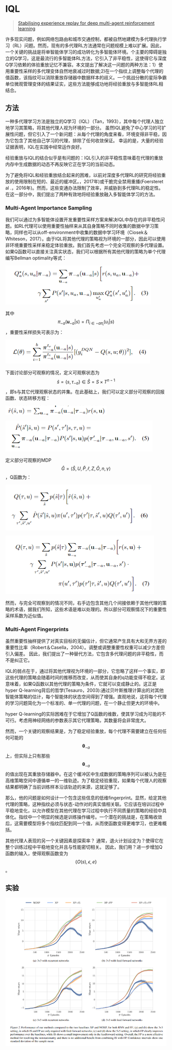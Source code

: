 # IQL

> [Stabilising experience replay for deep multi-agent reinforcement learning](https://arxiv.org/abs/1702.08887)

许多现实问题，例如网络包路由和城市交通控制，都被自然地建模为多代理执行学习（RL）问题。然而，现有的多代理RL方法通常在问题规模上难以扩展。因此，一个关键的挑战是将单智能体学习的成功转化为多智能体环境。个主要的障碍是独立的Q学习，这是最流行的多智能体RL方法，它引入了非平稳性，这使得它与深度Q学习依赖的体验重放记忆不兼容。本文提出了解决这一问题的两种方法：1）使用重要性采样的多代理变体自然地衰减过时数据;2\)在一个指纹上调整每个代理的值函数，该指纹可以消除重放存储器中数据样本的歧义。一个挑战分散的星际争霸单位微观管理变体的结果证实，这些方法能够成功地将经验重放与多智能体RL相结合。

## 方法

一种多代理学习方法是独立的Q学习（IQL）（Tan，1993），其中每个代理人独立地学习其策略，将其他代理人视为环境的一部分。 虽然IQL避免了中心学习的可扩展性问题，但它引入了一个新问题：从每个代理的角度来看，环境变得非平稳，因为它包含了其他自己学习的代理，排除了任何收敛保证。 幸运的是，大量的经验证据表明，IQL在实践中经常运作良好。

经验重放与IQL的结合似乎是有问题的：IQL引入的非平稳性意味着在代理的重放内存中生成数据的动态不再反映它正在学习的当前动态。

为了避免将IQL和经验重放结合起来的困难，以前对深度多代理RL的研究将经验重放的使用限制在短的、最近的缓冲区。，2017年\)或干脆完全禁用重播\(Foersteret al .，2016年\)。然而，这些变通办法限制了效率，并威胁到多代理RL的稳定性。在这一部分中，我们提出了两种有效地将经验重放融入多智能体学习的方法。

### Multi-Agent Importance Sampling

我们可以通过为多智能体设置开发重要性采样方案来解决IQL中存在的非平稳性问题。如RL代理可以使用重要性抽样来从其自身策略不同时收集的数据中学习策略，同样也可以从off-environment中收集的数据中学习环境（Ciosek＆Whiteson，2017）。由于IQL将其他代理的策略视为环境的一部分，因此可以使用非环境重要性采样来稳定体验重放。我们首先考虑一个完全可观察的多代理设置。 如果Q函数可以直接关注真实状态，我们可以根据所有其他代理的策略为单个代理编写Bellman optimality等式：

![](../../.gitbook/assets/image%20%28122%29.png)

其中 $$\pi_{-a}\left(\mathbf{u}_{-a} | s\right)=\Pi_{i \in-a \pi_{i}}\left(u_{i} | s\right)$$ ，重要性采样损失可表示为：

![](../../.gitbook/assets/image%20%2831%29.png)

下面讨论部分可观察的情况，定义可观察状态为 $$\hat{s}=\left\{s, \tau_{-a}\right\} \in \hat{S}=S \times T^{n-1}$$ ，即s与其它代理观察状态的并集。在此基础上，我们可以定义部分可观察的回报函数、状态转移方程：

![](../../.gitbook/assets/image%20%28179%29.png)

![](../../.gitbook/assets/image%20%286%29.png)

定义部分可观察的MDP $$\widehat{G}=\langle\hat{S}, U, \hat{P}, \hat{r}, Z, \hat{O}, n, \gamma\rangle$$ ，Q函数为：

![](../../.gitbook/assets/image%20%2826%29.png)

![](../../.gitbook/assets/image%20%2876%29.png)

然而，与完全可观察到的情况不同，右手边包含其他几个间接依赖于其他代理的策略的术语，据我们所知，这些术语是难以处理的。所以部分可观察情况下的重要性采样系数为近似值。

### Multi-Agent Fingerprints

虽然重要性抽样提供了对真实目标的无偏估计，但它通常产生具有大和无界方差的重要性比率（Robert＆Casella，2004）。调整或调整重要性权重可以减少方差但引入偏差。 因此，我们提出了一种替代方法，它包含多代理问题的非平稳性，而不是纠正它。

IQL的弱点在于，通过将其他代理视为环境的一部分，它忽略了这样一个事实，即这些代理的策略会随着时间的推移而改变，从而使其自身的q功能变得不稳定。这意味着，如果Q函数以其他代理的策略为条件，它就可以变成静止的。这正是hyper Q-learning背后的哲学\(Tesauro，2003\):通过贝叶斯推理计算出的对其他智能体策略的估计，每个智能体的状态空间得到了增强。直观地说，这将每个代理的学习问题简化为一个标准的、单一代理的问题，在一个静止但更大的环境中。

hyper Q-learning的实际困难在于它增加了Q函数的维数，使其学习成为可能的不可行。考虑用神经网络的参数表示其它代理策略，其数量将会非常庞大。

然而，一个关键的观察结果是，为了稳定经验重放，每个代理不需要建立在任何任何可能的 $$\boldsymbol{\theta}_{-a}$$ 上，但实际上只有那些 $$\boldsymbol{\theta}_{-a}$$ 的值出现在其重放存储器中。在这个缓冲区中生成数据的策略序列可以被认为是在高维策略空间中遵循单一的一维轨迹。为了稳定经验重现，如果每个代理人的观察结果都明确了当前训练样本沿该轨迹的来源，这就足够了。

那么，他的问题是如何设计一个包含这些信息的低维fingerprint。显然，给定其他代理的策略，这种指纹必须与状态-动作对的真实值相关联。它应该在培训过程中平稳地变化，以允许模型在其他代理在学习过程中执行不同质量的策略的经验中具体化。指纹中一个明显的候选是训练操作编号。一个潜在的挑战是，在策略收敛后，这需要模型将多个指纹匹配到同一个值，从而使函数变得更难学习，也更难概括。

其他代理人表现的另一个关键因素是探索率？ 通常，退火计划设定为？使得它在整个训练过程中平稳地变化并且与性能密切相关。 因此，我们用？进一步增加Q函数的输入，使得观察函数变为 $$\{O(s), \epsilon, e\}$$ 。

## 实验

![](../../.gitbook/assets/image%20%2884%29.png)

